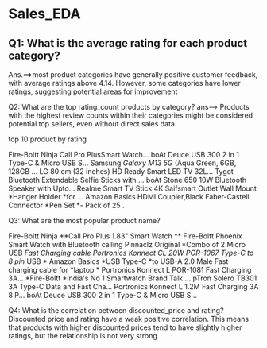 # Sales_EDA

## Q1: What is the average rating for each product category?
Ans.==>most product categories have generally positive customer feedback, with average ratings above 4.14. However, some categories have lower ratings, suggesting potential areas for improvement

Q2: What are the top rating_count products by category?
ans--> Products with the highest review counts within their categories might be considered potential top sellers, even without direct sales data.

top 10 product by rating

Fire-Boltt Ninja Call Pro PlusSmart Watch...
boAt Deuce USB 300 2 in 1 Type-C & Micro USB S...
Samsung *Galaxy *M13 5G** (Aqua Green, 6GB, 128GB ...
LG 80 cm (32 inches) HD Ready Smart LED TV 32L...
Tygot Bluetooth Extendable Selfie Sticks with ...
boAt Stone 650 10W Bluetooth Speaker with Upto...
Realme Smart TV Stick 4K
Saifsmart Outlet Wall Mount *Hanger Holder *for ...
Amazon Basics HDMI Coupler,Black
Faber-Castell Connector *Pen Set *- Pack of 25 .


Q3: What are the most popular product name?

Fire-Boltt Ninja **Call Pro Plus 1.83" Smart Watch **
Fire-Boltt Phoenix Smart Watch with Bluetooth calling
Pinnaclz Original *Combo of 2 Micro USB *Fast Charging cable
Portronics Konnect CL 20W POR-1067 Type-C to 8 pin* USB *
Amazon Basics *USB Type-C *to USB-A 2.0 Male Fast charging cable for *laptop *
Portronics Konnect L POR-1081 Fast Charging 3A...
*Fire-Boltt *India's No 1 Smartwatch Brand Talk ...
pTron Solero TB301 3A Type-C Data and Fast Cha...
Portronics Konnect L 1.2M Fast Charging 3A 8 P...
boAt Deuce USB 300 2 in 1 Type-C & Micro USB S...


Q4: What is the correlation between discounted_price and rating?
Discounted price and rating have a weak positive correlation. This means that products with higher discounted prices tend to have slightly higher ratings, but the relationship is not very strong.


